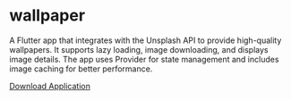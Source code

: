 # wallpaper

A Flutter app that integrates with the Unsplash API to provide high-quality wallpapers. It supports lazy loading, image downloading, and displays image details. The app uses Provider for state management and includes image caching for better performance.

[Download Application](https://drive.google.com/file/d/1wvgYl1DUjlnV5pRa-VAKq1bDt_pEAjE5/view?usp=sharing)
